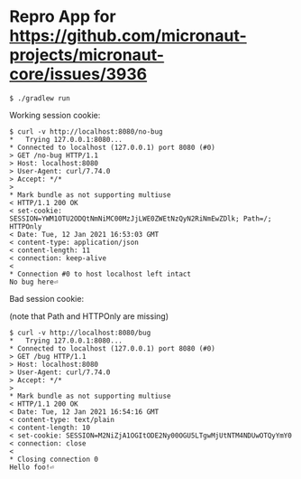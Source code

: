 Repro App for https://github.com/micronaut-projects/micronaut-core/issues/3936
==============================================================================
```
$ ./gradlew run
```

Working session cookie:

```
$ curl -v http://localhost:8080/no-bug
*   Trying 127.0.0.1:8080...
* Connected to localhost (127.0.0.1) port 8080 (#0)
> GET /no-bug HTTP/1.1
> Host: localhost:8080
> User-Agent: curl/7.74.0
> Accept: */*
>
* Mark bundle as not supporting multiuse
< HTTP/1.1 200 OK
< set-cookie: SESSION=YWM1OTU2ODQtNmNiMC00MzJjLWE0ZWEtNzQyN2RiNmEwZDlk; Path=/; HTTPOnly
< Date: Tue, 12 Jan 2021 16:53:03 GMT
< content-type: application/json
< content-length: 11
< connection: keep-alive
<
* Connection #0 to host localhost left intact
No bug here⏎
```

Bad session cookie:

(note that Path and HTTPOnly are missing)

```
$ curl -v http://localhost:8080/bug
*   Trying 127.0.0.1:8080...
* Connected to localhost (127.0.0.1) port 8080 (#0)
> GET /bug HTTP/1.1
> Host: localhost:8080
> User-Agent: curl/7.74.0
> Accept: */*
>
* Mark bundle as not supporting multiuse
< HTTP/1.1 200 OK
< Date: Tue, 12 Jan 2021 16:54:16 GMT
< content-type: text/plain
< content-length: 10
< set-cookie: SESSION=M2NiZjA1OGItODE2Ny00OGU5LTgwMjUtNTM4NDUwOTQyYmY0
< connection: close
<
* Closing connection 0
Hello foo!⏎
```